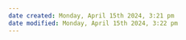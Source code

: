 ```yaml
---
date created: Monday, April 15th 2024, 3:21 pm
date modified: Monday, April 15th 2024, 3:22 pm
---
```

